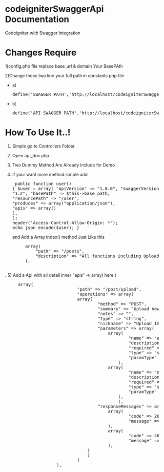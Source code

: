 # codeigniterSwaggerApi Documentation
Codeigniter with Swagger Integration


<h1>Changes Require</h1>

1)config.php file replace base_url & domain Your BasePAth

2)Change these two line your full path in constants.php file
<ul>
  <li>a) <pre>define('SWAGGER_PATH','http://localhost/codeigniterSwaggerApi/CodeIgniter-3.1.4/index.php/api_doc');</pre></li>
  <li>b) <pre>define('API_SWAGGER_PATH','http://localhost/codeigniterSwaggerApi/CodeIgniter-3.1.4/index.php/api');</pre></li>
  </ul>
  
  
  <h1>How To Use It..!</h1>
  
  1) Simple go to Controllers Folder
  
  2) Open api_doc.php
  
  3) Two Dummy Method Are Already Include for Demo
  
  4) if your want more method simple add 
    <pre>
    public function user()
    {
        $user = array(
            "apiVersion" => "1.0.0",
            "swaggerVersion" => "1.2",
            "basePath" => $this->base_path,
            "resourcePath" => "/user",
            "produces" => array("application/json"),
            "apis" => array()
                 ),
        );
        header('Access-Control-Allow-Origin: *');
        echo json_encode($user);
    }
    </pre>
  
     <p>
     and Add a Array index() method Just Like this</p>
          <pre>
          array(
              "path" => "/posts",
              "description" => "All functions including Upload, get posts"
          ),
          </pre>
                
.
    5) Add a Api  with all detail inner "apis" => array( here )
    
   <pre>
     array(
                            "path" => "/post/upload",
                            "operations" => array(
                            array(
                                    "method" => "POST",
                                    "summary" => "Upload new Post.",
                                    "notes" => "",
                                    "type" => "string",
                                    "nickname" => "Upload Img/Video",
                                    "parameters" => array(
                                        array(
                                                "name" => "api_secret",
                                                "description" => "API Secret",
                                                "required" => true,
                                                "type" => "string",
                                                "paramType" => "form"
                                            ),
                                        array(
                                                "name" => "name",
                                                "description" => "",
                                                "required" => false,
                                                "type" => "string",
                                                "paramType" => "form"
                                            ),
                        		            ),
                                    "responseMessages" => array(
                                        array(
                                                "code" => 200,
                                                "message" => "Operation Successful"
                                        ),
                                        array(
                                                "code" => 400,
                                                "message" => "Something Went Wrong"
                                        ),
                                )
                        		)
                    		)
                    ),
    </pre>
 
 
